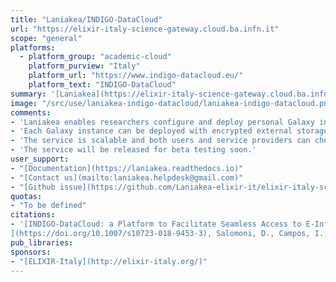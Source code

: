 ```yaml
---
title: "Laniakea/INDIGO-DataCloud"
url: "https://elixir-italy-science-gateway.cloud.ba.infn.it"
scope: "general"
platforms:
  - platform_group: "academic-cloud"
    platform_purview: "Italy"
    platform_url: "https://www.indigo-datacloud.eu/"
    platform_text: "INDIGO-DataCloud"
summary: '[Laniakea](https://elixir-italy-science-gateway.cloud.ba.infn.it) provides the possibility to automate the creation of Galaxy-based virtualized environments through an easy setup procedure, providing an on-demand workspace ready to be used by life scientists and bioinformaticians, with built-in storage encryption for user data.'
image: "/src/use/laniakea-indigo-datacloud/laniakea-indigo-datacloud.png"
comments:
- 'Laniakea enables researchers configure and deploy personal Galaxy instances, exploiting the [INDIGO-DataCloud](https://www.indigo-datacloud.eu/) software catalogue. Each Galaxy instance is customizable in terms of virtual CPUs, RAM and storage through the web front-end, and deployable with different sets of pre installed tools. Each instance comes with reference data (e.g. genomic sequences) already available for many species, shared among all the instances.'
- 'Each Galaxy instance can be deployed with encrypted external storage through LUKS (https://gitlab.com/cryptsetup/cryptsetup) disk encryption: users will be required to insert a password to encrypt/decrypt data directly on the virtual instance during its deployment, avoiding any interaction with the cloud administrator(s).'
- 'The service is scalable and both users and service providers can chose among a full range of different computational capabilities: from limited ones to serve e.g. small research groups, Galaxy developers or for didactic and training purposes, to instances with elasticity cluster support to deliver enough computational power.'
- 'The service will be released for beta testing soon.'
user_support:
- "[Documentation](https://laniakea.readthedocs.io)"
- "[Contact us](mailto:laniakea.helpdesk@gmail.com)"
- "[Github issue](https://github.com/Laniakea-elixir-it/elixir-italy-science-gateway/issues)"
quotas:
- "To be defined"
citations:
- '[INDIGO-DataCloud: a Platform to Facilitate Seamless Access to E-Infrastructures
](https://doi.org/10.1007/s10723-018-9453-3), Salomoni, D., Campos, I., Gaido, L. et al. *J Grid Computing* (2018) 16: 381. doi:10.1007/s10723-018-9453-3'
pub_libraries:
sponsors:
- "[ELIXIR-Italy](http://elixir-italy.org/)"
---
```

